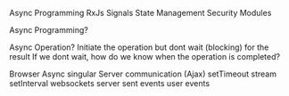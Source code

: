 Async Programming
RxJs
Signals
State Management
Security
Modules

Async Programming?

Async Operation?
    Initiate the operation but dont wait (blocking) for the result
    If we dont wait, how do we know when the operation is completed?


Browser Async
    singular
        Server communication (Ajax)
        setTimeout
    stream
        setInterval
        websockets
        server sent events
        user events 
        